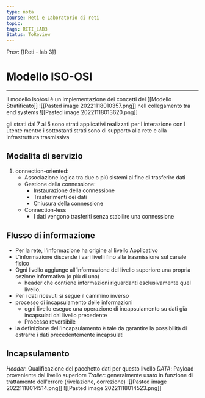 ```yaml
---
type: nota
course: Reti e Laboratorio di reti
topic: 
tags: RETI_LAB3
Status: ToReview
---
```


Prev: [[Reti - lab 3]]

# Modello ISO-OSI
---
il modello Iso/osi è un implementazione dei concetti del [[Modello Stratificato]]
![[Pasted image 20221118010357.png]]
nell collegamento tra end systems
![[Pasted image 20221118013620.png]]

gli strati dal 7 al 5 sono strati applicativi realizzati per l interazione con l utente mentre  i sottostanti strati sono di supporto alla rete e alla infrastruttura trasmissiva 

## Modalita di servizio
1. connection-oriented:
	- Associazione logica tra due o più sistemi al fine di trasferire dati 
	- Gestione della connessione:  
		- Instaurazione della connessione 
		- Trasferimenti dei dati 
		- Chiusura della connessione 
	- Connection-less 
		- I dati vengono trasferiti senza stabilire una connessione
## Flusso di informazione
- Per la rete, l'informazione ha origine al livello Applicativo 
- L'informazione discende i vari livelli fino alla trasmissione sul canale fisico 
- Ogni livello aggiunge all’informazione del livello superiore una propria sezione informativa (o più di una) 
	- header che contiene informazioni riguardanti esclusivamente quel livello. 
- Per i dati ricevuti si segue il cammino inverso
- processo di incapsulamento delle informazioni 
	- ogni livello esegue una operazione di incapsulamento su dati già incapsulati dal livello precedente 
	- Processo reversibile 
- la definizione dell'incapsulamento è tale da garantire la possibilità di estrarre i dati precedentemente incapsulati

## Incapsulamento
_Header_: Qualificazione del pacchetto dati per questo livello 
_DATA_: Payload proveniente dal livello superiore 
_Trailer_: generalmente usato in funzione di trattamento dell'errore (rivelazione, correzione)
![[Pasted image 20221118014514.png]]
![[Pasted image 20221118014523.png]]